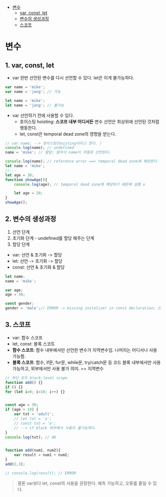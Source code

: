 <!-- TOC -->

- [변수](#%EB%B3%80%EC%88%98)
    - [var, const, let](#var-const-let)
    - [변수의 생성과정](#%EB%B3%80%EC%88%98%EC%9D%98-%EC%83%9D%EC%84%B1%EA%B3%BC%EC%A0%95)
    - [스코프](#%EC%8A%A4%EC%BD%94%ED%94%84)

<!-- /TOC -->

# 변수
## 1. var, const, let 
- var 한번 선언된 변수를 다시 선언할 수 있다. let은 이게 불가능하다. 
```javascript
var name = 'mike'; 
var name = 'jang'; // 가능

let name = 'mike';
let name = 'jang'; // 불가능 
```
- var 선언하기 전에 사용할 수 있다. 
  - 호이스팅 hoisting: **스코프 내부 어디서든** 변수 선언은 최상위에 선언된 것처럼 행동한다. 
  - let, const은 temporal dead zone의 영향을 받는다. 
```javascript
// var name; --> 호이스팅(hoisting이라고 한다. )
console.log(name); // undefined 
name = 'mike'; // 할당; 알아서 name이 저절로 선언된다. 

console.log(name); // reference error ==> temporal dead zone에 해당한다. 
let name = 'mike';
//---
let age = 30; 
function showAge(){
    console.log(age); // temporal dead zone에 해당하기 때문에 실행 x 

    let age = 20;
}
showAge();
```

## 2. 변수의 생성과정 
1. 선언 단계 
2. 초기화 단계 - undefined를 할당 해주는 단계 
3. 할당 단계

- var: 선언 & 초기화 -> 할당 
- let: 선언 -> 초기화 -> 할당
- const: 선언 & 초기화 & 할당 

```javascript
let name; 
name = 'mike';

var age; 
age = 30; 

const gender; 
gender = 'male';// ERROR -> missing initalizer in const declaration; 선언하면서 할당을 안했기 때문.

```

## 3. 스코프 
- var: 함수 스코프 
- let, const: 블록 스코트 
- **함수 스코프**: 함수 내부에서만 선언한 변수가 지역변수임. 나머지는 어디서나 사용 가능함. 
- **블록 스코프**: 함수, if문, for문, while문, try/catch문 등 코드 블록 내부에서만 사용 가능하고, 외부에서만 사용 불가 의미. == 지역변수 

```javascript
// 하단 모두 block-level scope
function add() {}
if () {}
for (let i=0; i<10; i++) {}


const age = 30; 
if (age > 19) {
    var txt = 'adult';
    // let txt = 'a';
    // const txt = 'a'; 
    // --> if block 외부에서 사용이 불가능하다. 
}
console.log(txt); // OK 


function add(num1, num2){
    var result = num1 + num2;
}
add(2,3);

// console.log(result); // ERROR

```

> 결론 
> var보다 let, const의 사용을 권장한다. 
> 예측 가능하고, 오류를 줄일 수 있다. 
